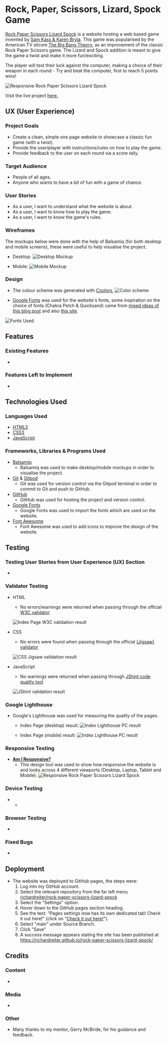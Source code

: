 # Rock, Paper, Scissors, Lizard, Spock Game

[Rock Paper Scissors Lizard Spock](https://richardreiter.github.io/rock-paper-scissors-lizard-spock/) is a website hosting a web based game invented by [Sam Kass & Karen Bryla](http://www.samkass.com/theories/RPSSL.html). This game was popularised by the American TV sitcom [The Big Bang Theory](https://youtu.be/x5Q6-wMx-K8), as an improvement of the classic Rock Paper Scissors game.
The Lizard and Spock addition is meant to give the game a twist and make it more fun/exciting.

The player will test their luck against the computer, making a choice of their weapon in each round - Try and beat the computer, first to reach 5 points wins!

![Responsive Rock Paper Scissors Lizard Spock](docs/screenshots/rpsls-responsiveness.png)

Visit the live project [here.](https://richardreiter.github.io/rock-paper-scissors-lizard-spock/)

## UX (User Experience)

### Project Goals

- Create a clean, simple one page website to showcase a classic fun game (with a twist).
- Provide the user/player with instructions/rules on how to play the game.
- Provide feedback to the user on each round via a score tally.

### Target Audience

- People of all ages.
- Anyone who wants to have a bit of fun with a game of chance.

### User Stories

- As a user, I want to understand what the website is about.
- As a user, I want to know how to play the game.
- As a user, I want to know the game's rules.

### Wireframes

The mockups below were done with the help of Balsamiq (for both desktop and mobile screens), these were useful to help visualise the project.

- Desktop:
  ![Desktop Mockup](docs/wireframes/desk-wireframe.png)

- Mobile:
  ![Mobile Mockup](docs/wireframes/mobile-wireframe.png)

### Design

- The colour scheme was generated with [Coolors.](https://coolors.co/af2bbf-a14ebf-6c91bf-5fb0b7-5bc8af)
![Color scheme](docs/screenshots/palette.png)

- [Google Fonts](https://fonts.google.com/) was used for the website's fonts, some inspiration on the choice of fonts (Chakra Petch & Quicksand) came from [mixed ideas of this blog post](https://artisanthemes.io/best-google-fonts-combinations-modern-agency-website/) and also [this site](https://www.whatfontis.com/NMY_BigBang.similar).

![Fonts Used](docs/screenshots/fonts.png)

## Features

### Existing Features

- 

### Features Left to Implement

- 

## Technologies Used

### Languages Used

- [HTML5](https://developer.mozilla.org/en-US/docs/Glossary/HTML5)
- [CSS3](https://developer.mozilla.org/en-US/docs/Web/CSS)
- [JavaScript](https://developer.mozilla.org/en-US/docs/Web/JavaScript)

### Frameworks, Libraries & Programs Used

- [Balsamiq](https://balsamiq.com/)
  - Balsamiq was used to make desktop/mobile mockups in order to visualise the project.
- [Git](https://git-scm.com/) & [Gitpod](https://gitpod.io/)
  - Git was used for version control via the Gitpod terminal in order to commit to Git and push to GitHub.
- [GitHub](https://github.com/)
  - GitHub was used for hosting the project and version control.
- [Google Fonts](https://fonts.google.com/)
  - Google Fonts was used to import the fonts which are used on the website.
- [Font Awesome](https://fontawesome.com/)
  - Font Awesome was used to add icons to improve the design of the website.

## Testing

### Testing User Stories from User Experience (UX) Section

- 

### Validator Testing

- HTML
  - No errors/warnings were returned when passing through the official [W3C validator](https://validator.w3.org/nu/?doc=https%3A%2F%2Frichardreiter.github.io%2Frock-paper-scissors-lizard-spock%2Findex.html)

  ![Index Page W3C validation result](docs/validation/index-validation.png)

- CSS
  - No errors were found when passing through the official [(Jigsaw) validator](https://jigsaw.w3.org/css-validator/validator?uri=https%3A%2F%2Frichardreiter.github.io%2Frock-paper-scissors-lizard-spock%2Fassets%2Fcss%2Fstyle.css&profile=css3svg&usermedium=all&warning=1&vextwarning=&lang=en)

  ![CSS Jigsaw validation result](docs/validation/css-validation.png)

- JavaScript
  - No warnings were returned when passing through [JShint code quality tool](https://jshint.com/)

  ![JShint validation result](docs/validation/js-validation.png)

### Google Lighthouse

- Google's Lighthouse was used for measuring the quality of the pages.
  - Index Page (desktop) result:
  ![Index Lighthouse PC result](docs/lighthouse/index-lighthouse-desktop.png)

  - Index Page (mobile) result:
  ![Index Lighthouse PC result](docs/lighthouse/index-lighthouse-mobile.png)

### Responsive Testing

- __[Am I Responsive?](http://ami.responsivedesign.is/)__
  - This design tool was used to show how responsive the website is and looks across 4 different viewports (Desktop, Laptop, Tablet and Mobile):
![Responsive Rock Paper Scissors Lizard Spock](docs/screenshots/rpsls-responsiveness.png)

### Device Testing

- 
  - 

### Browser Testing

- 

### Fixed Bugs

- 

## Deployment

- The website was deployed to GitHub pages, the steps were: 
  1. Log into my GitHub account.
  2. Select the relevant repository from the far left menu [richardreiter/rock-paper-scissors-lizard-spock](https://github.com/richardreiter/rock-paper-scissors-lizard-spock)
  3. Select the "Settings" option.
  4. Hover down to the GitHub pages section heading.
  5. See the text: "Pages settings now has its own dedicated tab! Check it out here!" (click on "[Check it out here!](https://github.com/richardreiter/rock-paper-scissors-lizard-spock/settings/pages)").
  6. Select "main" under Source Branch.
  7. Click "Save"
  8. A success message appears stating the site has been published at https://richardreiter.github.io/rock-paper-scissors-lizard-spock/

## Credits 

### Content

- 

### Media

- 

### Other

- Many thanks to my mentor, Gerry McBride, for his guidance and feedback.